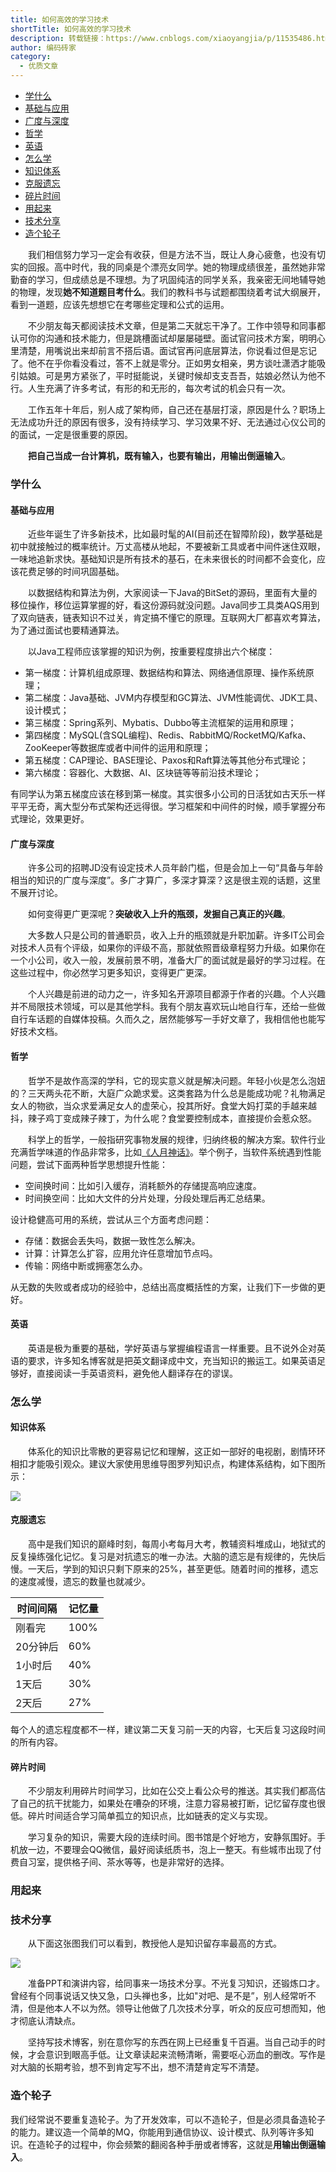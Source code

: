 ```yaml
---
title: 如何高效的学习技术
shortTitle: 如何高效的学习技术
description: 转载链接：https://www.cnblogs.com/xiaoyangjia/p/11535486.html
author: 编码砖家
category:
  - 优质文章
---
```


* [学什么](#what)
* [基础与应用](#base)
* [广度与深度](#wide)
* [哲学](#philosophy)
* [英语](#english)
* [怎么学](#how)
* [知识体系](#system)
* [克服遗忘](#forget)
* [碎片时间](#fragment)
* [用起来](#use)
* [技术分享](#share)
* [造个轮子](#wheel)

  我们相信努力学习一定会有收获，但是方法不当，既让人身心疲惫，也没有切实的回报。高中时代，我的同桌是个漂亮女同学。她的物理成绩很差，虽然她非常勤奋的学习，但成绩总是不理想。为了巩固纯洁的同学关系，我亲密无间地辅导她的物理，发现**她不知道题目考什么**。我们的教科书与试题都围绕着考试大纲展开，看到一道题，应该先想想它在考哪些定理和公式的运用。  

  不少朋友每天都阅读技术文章，但是第二天就忘干净了。工作中领导和同事都认可你的沟通和技术能力，但是跳槽面试却屡屡碰壁。面试官问技术方案，明明心里清楚，用嘴说出来却前言不搭后语。面试官再问底层算法，你说看过但是忘记了。他不在乎你看没看过，答不上就是零分。正如男女相亲，男方谈吐潇洒才能吸引姑娘。可是男方紧张了，平时挺能说，关键时候却支支吾吾，姑娘必然认为他不行。人生充满了许多考试，有形的和无形的，每次考试的机会只有一次。  

  工作五年十年后，别人成了架构师，自己还在基层打滚，原因是什么？职场上无法成功升迁的原因有很多，没有持续学习、学习效果不好、无法通过心仪公司的的面试，一定是很重要的原因。  

  **把自己当成一台计算机，既有输入，也要有输出，用输出倒逼输入**。

### 学什么

#### 基础与应用

  近些年诞生了许多新技术，比如最时髦的AI(目前还在智障阶段)，数学基础是初中就接触过的概率统计。万丈高楼从地起，不要被新工具或者中间件迷住双眼，一味地追新求快。基础知识是所有技术的基石，在未来很长的时间都不会变化，应该花费足够的时间巩固基础。  

  以数据结构和算法为例，大家阅读一下Java的BitSet的源码，里面有大量的移位操作，移位运算掌握的好，看这份源码就没问题。Java同步工具类AQS用到了双向链表，链表知识不过关，肯定搞不懂它的原理。互联网大厂都喜欢考算法，为了通过面试也要精通算法。  

  以Java工程师应该掌握的知识为例，按重要程度排出六个梯度：

* 第一梯度：计算机组成原理、数据结构和算法、网络通信原理、操作系统原理；
* 第二梯度：Java基础、JVM内存模型和GC算法、JVM性能调优、JDK工具、设计模式；
* 第三梯度：Spring系列、Mybatis、Dubbo等主流框架的运用和原理；
* 第四梯度：MySQL(含SQL编程)、Redis、RabbitMQ/RocketMQ/Kafka、ZooKeeper等数据库或者中间件的运用和原理；
* 第五梯度：CAP理论、BASE理论、Paxos和Raft算法等其他分布式理论；
* 第六梯度：容器化、大数据、AI、区块链等等前沿技术理论；

有同学认为第五梯度应该在移到第一梯度。其实很多小公司的日活犹如古天乐一样平平无奇，离大型分布式架构还远得很。学习框架和中间件的时候，顺手掌握分布式理论，效果更好。

#### 广度与深度

  许多公司的招聘JD没有设定技术人员年龄门槛，但是会加上一句“具备与年龄相当的知识的广度与深度”。多广才算广，多深才算深？这是很主观的话题，这里不展开讨论。  

  如何变得更广更深呢？**突破收入上升的瓶颈，发掘自己真正的兴趣**。  

  大多数人只是公司的普通职员，收入上升的瓶颈就是升职加薪。许多IT公司会对技术人员有个评级，如果你的评级不高，那就依照晋级章程努力升级。如果你在一个小公司，收入一般，发展前景不明，准备大厂的面试就是最好的学习过程。在这些过程中，你必然学习更多知识，变得更广更深。  

  个人兴趣是前进的动力之一，许多知名开源项目都源于作者的兴趣。个人兴趣并不局限技术领域，可以是其他学科。我有个朋友喜欢玩山地自行车，还给一些做自行车话题的自媒体投稿。久而久之，居然能够写一手好文章了，我相信他也能写好技术文档。

#### 哲学

  哲学不是故作高深的学科，它的现实意义就是解决问题。年轻小伙是怎么泡妞的？三天两头花不断，大庭广众跪求爱。这类套路为什么总是能成功呢？礼物满足女人的物欲，当众求爱满足女人的虚荣心，投其所好。食堂大妈打菜的手越来越抖，辣子鸡丁变成辣子辣丁，为什么呢？食堂要控制成本，直接提价会惹众怒。  

  科学上的哲学，一般指研究事物发展的规律，归纳终极的解决方案。软件行业充满哲学味道的作品非常多，比如[《人月神话》](https://item.jd.com/12401749.html)。举个例子，当软件系统遇到性能问题，尝试下面两种哲学思想提升性能：

* 空间换时间：比如引入缓存，消耗额外的存储提高响应速度。
* 时间换空间：比如大文件的分片处理，分段处理后再汇总结果。

设计稳健高可用的系统，尝试从三个方面考虑问题：

* 存储：数据会丢失吗，数据一致性怎么解决。
* 计算：计算怎么扩容，应用允许任意增加节点吗。
* 传输：网络中断或拥塞怎么办。

从无数的失败或者成功的经验中，总结出高度概括性的方案，让我们下一步做的更好。

#### 英语

  英语是极为重要的基础，学好英语与掌握编程语言一样重要。且不说外企对英语的要求，许多知名博客就是把英文翻译成中文，充当知识的搬运工。如果英语足够好，直接阅读一手英语资料，避免他人翻译存在的谬误。

### 怎么学

#### 知识体系

  体系化的知识比零散的更容易记忆和理解，这正如一部好的电视剧，剧情环环相扣才能吸引观众。建议大家使用思维导图罗列知识点，构建体系结构，如下图所示：

![](http://cdn.tobebetterjavaer.com/tobebetterjavaer/images/nice-article/bokeyuan-ruhegaoxiaodixuexijishu-b27d5dbf-66ca-45fa-b1a4-f0a3ba0a346b.png)

#### 克服遗忘

  高中是我们知识的巅峰时刻，每周小考每月大考，教辅资料堆成山，地狱式的反复操练强化记忆。复习是对抗遗忘的唯一办法。大脑的遗忘是有规律的，先快后慢。一天后，学到的知识只剩下原来的25%，甚至更低。随着时间的推移，遗忘的速度减慢，遗忘的数量也就减少。

时间间隔|记忆量|
---|---|
刚看完|100%|
20分钟后|60%|
1小时后|40%|
1天后|30%|
2天后|27%|

每个人的遗忘程度都不一样，建议第二天复习前一天的内容，七天后复习这段时间的所有内容。

#### 碎片时间

  不少朋友利用碎片时间学习，比如在公交上看公众号的推送。其实我们都高估了自己的抗干扰能力，如果处在嘈杂的环境，注意力容易被打断，记忆留存度也很低。碎片时间适合学习简单孤立的知识点，比如链表的定义与实现。  

  学习复杂的知识，需要大段的连续时间。图书馆是个好地方，安静氛围好。手机放一边，不要理会QQ微信，最好阅读纸质书，泡上一整天。有些城市出现了付费自习室，提供格子间、茶水等等，也是非常好的选择。

### 用起来

### 技术分享

  从下面这张图我们可以看到，教授他人是知识留存率最高的方式。  

![](http://cdn.tobebetterjavaer.com/tobebetterjavaer/images/nice-article/bokeyuan-ruhegaoxiaodixuexijishu-4a0cd5de-99ba-4837-acb5-61969271f8fc.png)

  准备PPT和演讲内容，给同事来一场技术分享。不光复习知识，还锻炼口才。曾经有个同事说话又快又急，口头禅也多，比如"对吧、是不是”，别人经常听不清，但是他本人不以为然。领导让他做了几次技术分享，听众的反应可想而知，他才彻底认清缺点。  

  坚持写技术博客，别在意你写的东西在网上已经重复千百遍。当自己动手的时候，才会意识到眼高手低。让文章读起来流畅清晰，需要呕心沥血的删改。写作是对大脑的长期考验，想不到肯定写不出，想不清楚肯定写不清楚。

### 造个轮子

我们经常说不要重复造轮子。为了开发效率，可以不造轮子，但是必须具备造轮子的能力。建议造一个简单的MQ，你能用到通信协议、设计模式、队列等许多知识。在造轮子的过程中，你会频繁的翻阅各种手册或者博客，这就是**用输出倒逼输入**。
